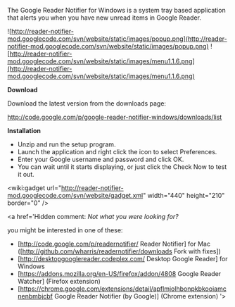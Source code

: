 The Google Reader Notifier for Windows is a system tray based application that alerts you when you have new unread items in Google Reader.

![http://reader-notifier-mod.googlecode.com/svn/website/static/images/popup.png](http://reader-notifier-mod.googlecode.com/svn/website/static/images/popup.png)
![http://reader-notifier-mod.googlecode.com/svn/website/static/images/menu1.1.6.png](http://reader-notifier-mod.googlecode.com/svn/website/static/images/menu1.1.6.png)

**Download**

Download the latest version from the downloads page:

http://code.google.com/p/google-reader-notifier-windows/downloads/list

**Installation**

  * Unzip and run the setup program.
  * Launch the application and right click the icon to select Preferences.
  * Enter your Google username and password and click OK.
  * You can wait until it starts displaying, or just click the Check Now to test it out.


&lt;wiki:gadget url="http://reader-notifier-mod.googlecode.com/svn/website/gadget.xml" width="440" height="210"  border="0" /&gt;

<a href='Hidden comment: 
*Not what you were looking for?*

you might be interested in one of these:

* [http://code.google.com/p/readernotifier/ Reader Notifier] for Mac ([http://github.com/wharris/readernotifier/downloads Fork with fixes])
* [http://desktopgooglereader.codeplex.com/ Desktop Google Reader] for Windows
* [https://addons.mozilla.org/en-US/firefox/addon/4808 Google Reader Watcher] (Firefox extension)
* [https://chrome.google.com/extensions/detail/apflmjolhbonpkbkooiamcnenbmbjcbf Google Reader Notifier (by Google)] (Chrome extension)
'></a>